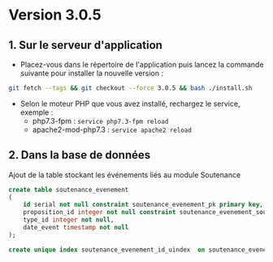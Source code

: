 # Version 3.0.5

## 1. Sur le serveur d'application

- Placez-vous dans le répertoire de l'application puis lancez la commande suivante
  pour installer la nouvelle version :

```bash
git fetch --tags && git checkout --force 3.0.5 && bash ./install.sh
```

- Selon le moteur PHP que vous avez installé, rechargez le service, exemple :
    - php7.3-fpm         : `service php7.3-fpm reload`
    - apache2-mod-php7.3 : `service apache2 reload`

## 2. Dans la base de données

Ajout de la table stockant les événements liés au module Soutenance 
```sql
create table soutenance_evenement
(
	id serial not null constraint soutenance_evenement_pk primary key,
	proposition_id integer not null constraint soutenance_evenement_soutenance_proposition_id_fk references soutenance_proposition on delete cascade,
	type_id integer not null,
	date_event timestamp not null
);

create unique index soutenance_evenement_id_uindex 	on soutenance_evenement (id);
```
